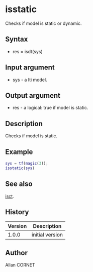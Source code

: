 # isstatic

Checks if model is static or dynamic.

## Syntax

- res = isdt(sys)

## Input argument

- sys - a lti model.

## Output argument

- res - a logical: true if model is static.

## Description

  <p>Checks if model is static.</p>

## Example

```matlab
sys = tf(magic(3));
isstatic(sys)
```

## See also

[isct](isct.md).

## History

| Version | Description     |
| ------- | --------------- |
| 1.0.0   | initial version |

## Author

Allan CORNET
